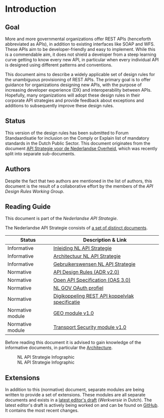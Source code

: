# Introduction

## Goal

More and more governmental organizations offer REST APIs (henceforth abbreviated as APIs), in addition to existing interfaces like SOAP and WFS. These APIs aim to be developer-friendly and easy to implement. While this is a commendable aim, it does not shield a developer from a steep learning curve getting to know every new API, in particular when every individual API is designed using different patterns and conventions.

This document aims to describe a widely applicable set of design rules for the unambiguous provisioning of REST APIs. The primary goal is to offer guidance for organizations designing new APIs, with the purpose of increasing developer experience (DX) and interoperability between APIs. Hopefully, many organizations will adopt these design rules in their corporate API strategies and provide feedback about exceptions and additions to subsequently improve these design rules.

## Status

This version of the design rules has been submitted to Forum Standaardisatie for inclusion on the Comply or Explain list of mandatory standards in the Dutch Public Sector. This document originates from the document [API Strategie voor de Nederlandse Overheid](https://docs.geostandaarden.nl/api/vv-hr-API-Strategie-20190715/), which was recently split into separate sub-documents.

## Authors

Despite the fact that two authors are mentioned in the list of authors, this document is the result of a collaborative effort by the members of the *API Design Rules Working Group*.

## Reading Guide

This document is part of the *Nederlandse API Strategie*.

The Nederlandse API Strategie consists of [a set of distinct documents](https://www.geonovum.nl/themas/kennisplatform-apis#APIStrategie).

| Status           | Description & Link                                           |
| ---------------- | ------------------------------------------------------------ |
| Informative      | [Inleiding NL API Strategie](https://geonovum.github.io/KP-APIs/API-strategie-algemeen/Inleiding/) |
| Informative      | [Architectuur NL API Strategie](https://geonovum.github.io/KP-APIs/API-strategie-algemeen/Architectuur/) |
| Informative      | [Gebruikerswensen NL API Strategie](https://geonovum.github.io/KP-APIs/API-strategie-algemeen/Gebruikerswensen/) |
| Normative        | [API Design Rules (ADR v2.0)](https://gitdocumentatie.logius.nl/publicatie/api/adr/2.0/) |
| Normative        | [Open API Specification (OAS 3.0)](https://spec.openapis.org/oas/v3.0.1.html) |
| Normative        | [NL GOV OAuth profiel](https://gitdocumentatie.logius.nl/publicatie/api/oauth/) |
| Normative        | [Digikoppeling REST API koppelvlak specificatie](https://gitdocumentatie.logius.nl/publicatie/dk/restapi/) |
| Normative module | [GEO module v1.0](https://gitdocumentatie.logius.nl/publicatie/api/mod-geo/1.0.2/) |
| Normative module | [Transport Security module v1.0](https://gitdocumentatie.logius.nl/publicatie/api/mod-ts/1.0.2/) |

Before reading this document it is advised to gain knowledge of the informative documents, in particular the [Architecture](https://geonovum.github.io/KP-APIs/API-strategie-algemeen/Architectuur/).

<figure>
  <object data="https://geonovum.github.io/KP-APIs/media/API_infographic.svg" type="image/svg+xml" id="infographic">NL API Strategie Infographic</object>
  <figcaption>NL API Strategie Infographic</figcaption>
</figure>

## Extensions
<aside class="note">
In addition to this (normative) document, separate modules are being written to provide a set of extensions. These modules are all separate documents and exists in a <a href="https://geonovum.github.io/KP-APIs/">latest editor's draft</a> (<i>Werkversie</i> in Dutch). The latest editor's draft is actively being worked on and can be found on <a href="https://github.com/Geonovum/KP-APIs">GitHub</a>. It contains the most recent changes.
</aside>
